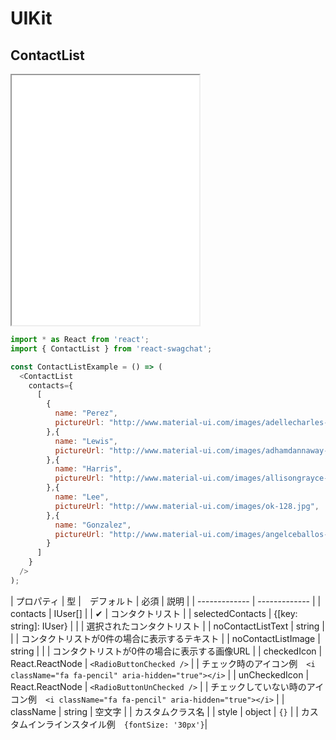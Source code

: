 # UIKit

## ContactList

<iframe class="code" src="../../../../../uikit-sample/PresentationComponent/ContactList/1.html" height="400"></iframe>

```js
import * as React from 'react';
import { ContactList } from 'react-swagchat';

const ContactListExample = () => (
  <ContactList
    contacts={
      [
        {
          name: "Perez",
          pictureUrl: "http://www.material-ui.com/images/adellecharles-128.jpg",
        },{
          name: "Lewis",
          pictureUrl: "http://www.material-ui.com/images/adhamdannaway-128.jpg",
        },{
          name: "Harris",
          pictureUrl: "http://www.material-ui.com/images/allisongrayce-128.jpg",
        },{
          name: "Lee",
          pictureUrl: "http://www.material-ui.com/images/ok-128.jpg",
        },{
          name: "Gonzalez",
          pictureUrl: "http://www.material-ui.com/images/angelceballos-128.jpg",
        }
      ]
    }
  />
);
```

| プロパティ | 型 |　デフォルト | 必須 | 説明 |
| ------------- | ------------- |
| contacts | IUser[] | | ✔ | コンタクトリスト |
| selectedContacts | {[key: string]: IUser} | | | 選択されたコンタクトリスト |
| noContactListText | string | | | コンタクトリストが0件の場合に表示するテキスト |
| noContactListImage | string | | | コンタクトリストが0件の場合に表示する画像URL |
| checkedIcon | React.ReactNode | `<RadioButtonChecked />` | | チェック時のアイコン<span class="property-example">例　`<i className="fa fa-pencil" aria-hidden="true"></i>`</span> |
| unCheckedIcon | React.ReactNode | `<RadioButtonUnChecked />` | | チェックしていない時のアイコン<span class="property-example">例　`<i className="fa fa-pencil" aria-hidden="true"></i>`</span> |
| className | string | 空文字 | | カスタムクラス名 |
| style | object | `{}` | | カスタムインラインスタイル<span class="property-example">例　`{fontSize: '30px'}`</span>|
